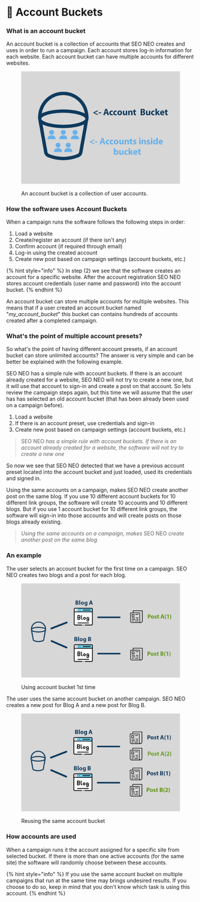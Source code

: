 # 🔑 Account Buckets

### What is an account bucket

An account bucket is a collection of accounts that SEO NEO creates and uses in order to run a campaign. Each account stores log-in information for each website. Each account bucket can have multiple accounts for different websites.

<figure><img src="../../.gitbook/assets/affiliate marketing copy.jpg" alt=""><figcaption><p>An account bucket is a collection of user accounts.</p></figcaption></figure>

### How the software uses Account Buckets

When a campaign runs the software follows the following steps in order:

1. Load a website
2. Create/register an account (if there isn't any)
3. Confirm account (if required through email)
4. Log-in using the created account
5. Create new post based on campaign settings (account buckets, etc.)

{% hint style="info" %}
In step (2) we see that the software creates an account for a specific website. After the account registration SEO NEO stores account credentials (user name and password) into the account bucket.
{% endhint %}

An account bucket can store multiple accounts for multiple websites. This means that if a user created an account bucket named "_my\_account\_bucket_" this bucket can contains hundreds of accounts created after a completed campaign.

### What's the point of multiple account presets?

So what's the point of having different account presets, if an account bucket can store unlimited accounts? The answer is very simple and can be better be explained with the following example.

SEO NEO has a simple rule with account buckets. If there is an account already created for a website, SEO NEO will not try to create a new one, but it will use that account to sign-in and create a post on that account. So lets review the campaign steps again, but this time we will assume that the user has has selected an old account bucket (that has been already been used on a campaign before).

1. Load a website
2. If there is an account preset, use credentials and sign-in
3. Create new post based on campaign settings (account buckets, etc.)

> SEO NEO _has a simple rule with account buckets. If there is an account already created for a website, the software will not try to create a new one_

So now we see that SEO NEO detected that we have a previous account preset located into the account bucket and just loaded, used its credentials and signed in.

Using the same accounts on a campaign, makes SEO NEO create another post on the same blog. If you use 10 different account buckets for 10 different link groups, the software will create 10 accounts and 10 different blogs. But if you use 1 account bucket for 10 different link groups, the software will sign-in into those accounts and will create posts on those blogs already existing.

> _Using the same accounts on a campaign, makes_ SEO NEO _create another post on the same blog_

### An example

The user selects an account bucket for the first time on a campaign. SEO NEO creates two blogs and a post for each blog.

<figure><img src="../../.gitbook/assets/account buckets ex1.jpg" alt=""><figcaption><p>Using account bucket 1st time</p></figcaption></figure>

The user uses the same account bucket on another campaign. SEO NEO creates a new post for Blog A and a new post for Blog B.&#x20;

<figure><img src="../../.gitbook/assets/account buckets ex2.jpg" alt=""><figcaption><p>Reusing the same account bucket</p></figcaption></figure>

### How accounts are used

When a campaign runs it the account assigned for a specific site from selected bucket. If there is more than one active accounts (for the same site) the software will randomly choose between these accounts.

{% hint style="info" %}
If you use the same account bucket on multiple campaigns that run at the same time may brings undesired results. If you choose to do so, keep in mind that you don't know which task is using this account.
{% endhint %}

